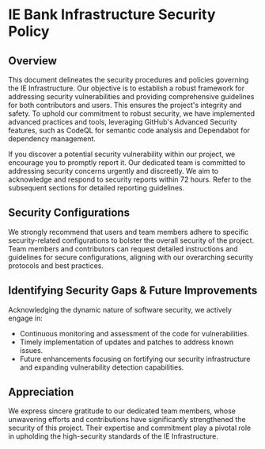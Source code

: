 # IE Bank Infrastructure Security Policy

## Overview
This document delineates the security procedures and policies governing the IE Infrastructure. Our objective is to establish a robust framework for addressing security vulnerabilities and providing comprehensive guidelines for both contributors and users. This ensures the project's integrity and safety. To uphold our commitment to robust security, we have implemented advanced practices and tools, leveraging GitHub's Advanced Security features, such as CodeQL for semantic code analysis and Dependabot for dependency management.

If you discover a potential security vulnerability within our project, we encourage you to promptly report it. Our dedicated team is committed to addressing security concerns urgently and discreetly. We aim to acknowledge and respond to security reports within 72 hours. Refer to the subsequent sections for detailed reporting guidelines.

## Security Configurations
We strongly recommend that users and team members adhere to specific security-related configurations to bolster the overall security of the project. Team members and contributors can request detailed instructions and guidelines for secure configurations, aligning with our overarching security protocols and best practices.

## Identifying Security Gaps & Future Improvements
Acknowledging the dynamic nature of software security, we actively engage in:

- Continuous monitoring and assessment of the code for vulnerabilities.
- Timely implementation of updates and patches to address known issues.
- Future enhancements focusing on fortifying our security infrastructure and expanding vulnerability detection capabilities.

## Appreciation
We express sincere gratitude to our dedicated team members, whose unwavering efforts and contributions have significantly strengthened the security of this project. Their expertise and commitment play a pivotal role in upholding the high-security standards of the IE Infrastructure.
